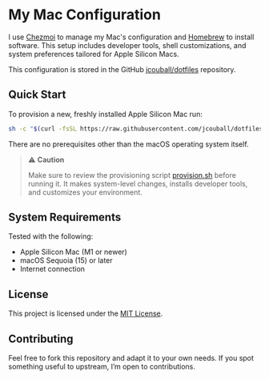 # My Mac Configuration

I use [Chezmoi](https://chezmoi.io) to manage my Mac's configuration and
[Homebrew](https://brew.sh) to install software. This setup includes developer tools,
shell customizations, and system preferences tailored for Apple Silicon Macs.

This configuration is stored in the GitHub
[jcouball/dotfiles](https://github.com/jcouball/dotfiles) repository.

## Quick Start

To provision a new, freshly installed Apple Silicon Mac run:

```bash
sh -c "$(curl -fsSL https://raw.githubusercontent.com/jcouball/dotfiles_neuromancer/main/provision.sh)"
```

There are no prerequisites other than the macOS operating system itself.

> ⚠️ **Caution**
>
> Make sure to review the provisioning script
> [provision.sh](https://github.com/jcouball/dotfiles_neuromancer/blob/main/provision.sh)
> before running it. It makes system-level changes, installs developer tools, and
> customizes your environment.

## System Requirements

Tested with the following:

- Apple Silicon Mac (M1 or newer)
- macOS Sequoia (15) or later
- Internet connection

## License

This project is licensed under the [MIT License](LICENSE.txt).

## Contributing

Feel free to fork this repository and adapt it to your own needs. If you spot something useful to upstream, I’m open to contributions.
